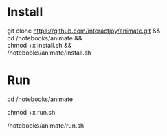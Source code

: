 # Install

git clone https://github.com/interactjoy/animate.git && \
cd /notebooks/animate && \
chmod +x install.sh && \
/notebooks/animate/install.sh

# Run
cd /notebooks/animate

chmod +x run.sh

/notebooks/animate/run.sh
